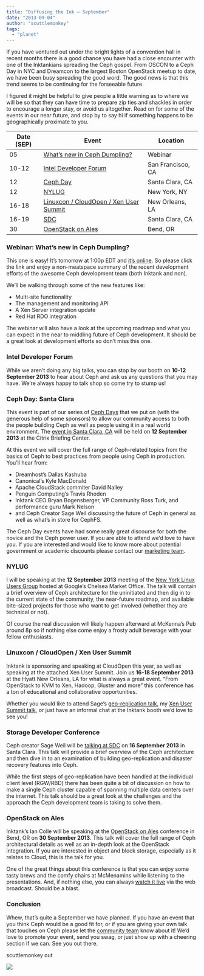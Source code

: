 ```yaml
---
title: "Diffusing the Ink – September"
date: "2013-09-04"
author: "scuttlemonkey"
tags: 
  - "planet"
---
```


If you have ventured out under the bright lights of a convention hall in recent months there is a good chance you have had a close encounter with one of the Inktankians spreading the Ceph gospel. From OSCON to a Ceph Day in NYC and Dreamcon to the largest Boston OpenStack meetup to date, we have been busy spreading the good word. The good news is that this trend seems to be continuing for the forseeable future.

I figured it might be helpful to give people a little warning as to where we will be so that they can have time to prepare zip ties and shackles in order to encourage a longer stay, or avoid us altogether. Read on for some of the events in our near future, and stop by to say hi if something happens to be geographically proximate to you.

| Date (SEP) | Event | Location |
| --- | --- | --- |
| 05 | [What’s new in Ceph Dumpling?](http://ceph.com/events/diffusing-the-ink-september/#webinar) | Webinar |
| 10-12 | [Intel Developer Forum](http://ceph.com/events/diffusing-the-ink-september/#idf) | San Francisco, CA |
| 12 | [Ceph Day](http://ceph.com/events/diffusing-the-ink-september/#cephday) | Santa Clara, CA |
| 12 | [NYLUG](http://ceph.com/events/diffusing-the-ink-september/#nylug) | New York, NY |
| 16-18 | [Linuxcon / CloudOpen / Xen User Summit](http://ceph.com/events/diffusing-the-ink-september/#linuxconf) | New Orleans, LA |
| 16-19 | [SDC](http://ceph.com/events/diffusing-the-ink-september/#sdc) | Santa Clara, CA |
| 30 | [OpenStack on Ales](http://ceph.com/events/diffusing-the-ink-september/#ales) | Bend, OR |

### Webinar: What’s new in Ceph Dumpling?

This one is easy! It’s tomorrow at 1:00p EDT and [it’s online](https://www.brighttalk.com/webcast/8847/84173). So please click the link and enjoy a non-meatspace summary of the recent development efforts of the awesome Ceph development team (both Inktank and non).

We’ll be walking through some of the new features like:

- Multi-site functionality
- The management and monitoring API
- A Xen Server integration update
- Red Hat RDO integration

The webinar will also have a look at the upcoming roadmap and what you can expect in the near to middling future of Ceph development. It should be a great look at development efforts so don’t miss this one.

### Intel Developer Forum

While we aren’t doing any big talks, you can stop by our booth on **10-12 September 2013** to hear about Ceph and ask us any questions that you may have. We’re always happy to talk shop so come try to stump us!

### Ceph Day: Santa Clara

This event is part of our series of [Ceph Days](http://www.inktank.com/cephdays/) that we put on (with the generous help of some sponsors) to allow our community access to both the people building Ceph as well as people using it in a real world environment. The [event in Santa Clara, CA](http://cephdaysantaclara.eventbrite.com/) will be held on **12 September 2013** at the Citrix Briefing Center.

At this event we will cover the full range of Ceph-related topics from the basics of Ceph to best practices from people using Ceph in production. You’ll hear from:

- Dreamhost’s Dallas Kashuba
- Canonical’s Kyle MacDonald
- Apache CloudStack commiter David Nalley
- Penguin Computing’s Travis Rhoden
- Inktank CEO Bryan Bogensberger, VP Community Ross Turk, and performance guru Mark Nelson
- and Ceph Creator Sage Weil discussing the future of Ceph in general as well as what’s in store for CephFS.

The Ceph Day events have had some really great discourse for both the novice and the Ceph power user. If you are able to attend we’d love to have you. If you are interested and would like to know more about potential government or academic discounts please contact our [marketing team](mailto:%20marketing@inktank.com).

### NYLUG

I will be speaking at the **12 September 2013** meeting of the [New York Linux Users Group](http://www.meetup.com/nylug-meetings/events/82182162/) hosted at Google’s Chelsea Market Office. The talk will contain a brief overview of Ceph architecture for the uninitiated and then dig in to the current state of the community, the near-future roadmap, and available bite-sized projects for those who want to get involved (whether they are technical or not).

Of course the real discussion will likely happen afterward at McKenna’s Pub around 8p so if nothing else come enjoy a frosty adult beverage with your fellow enthusiasts.

### Linuxcon / CloudOpen / Xen User Summit

Inktank is sponsoring and speaking at CloudOpen this year, as well as speaking at the attached Xen User Summit. Join us **16-18 September 2013** at the Hyatt New Orleans, LA for what is always a great event. “From OpenStack to KVM to Xen, Hadoop, Gluster and more” this conference has a ton of educational and collaborative opportunities.

Whether you would like to attend Sage’s [geo-replication talk](http://sched.co/16Moo8G), my [Xen User Summit talk](http://sched.co/15MTLTv), or just have an informal chat at the Inktank booth we’d love to see you!

### Storage Developer Conference

Ceph creator Sage Weil will be [talking at SDC](http://www.snia.org/events/storage-developer2013/abstracts#arch_block) on **16 September 2013** in Santa Clara. This talk will provide a brief overview of the Ceph architecture and then dive in to an examination of building geo-replication and disaster recovery features into Ceph.

While the first steps of geo-replication have been handled at the individual client level (RGW/RBD) there has been quite a bit of discussion on how to make a single Ceph cluster capable of spanning multiple data centers over the internet. This talk should be a great look at the challenges and the approach the Ceph development team is taking to solve them.

### OpenStack on Ales

Inktank’s Ian Colle will be speaking at the [OpenStack on Ales](http://openstack.onales.com/speakers#iancolle) conference in Bend, OR on **30 September 2013**. This talk will cover the full range of Ceph architectural details as well as an in-depth look at the OpenStack integration. If you are interested in object and block storage, especially as it relates to Cloud, this is the talk for you.

One of the great things about this conference is that you can enjoy some tasty brews and the comfy chairs at McMenamins while listening to the presentations. And, if nothing else, you can always [watch it live](http://openstack.onales.com/live) via the web broadcast. Should be a blast.

### Conclusion

Whew, that’s quite a September we have planned. If you have an event that you think Ceph would be a good fit for, or if you are giving your own talk that touches on Ceph please let the [community team](mailto:%20community@inktank.com) know about it! We’d love to promote your event, send you swag, or just show up with a cheering section if we can. See you out there.

scuttlemonkey out

![](http://track.hubspot.com/__ptq.gif?a=268973&k=14&bu=http://ceph.com&r=http://ceph.com/events/diffusing-the-ink-september/&bvt=rss&p=wordpress)

